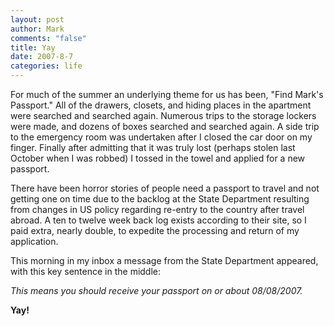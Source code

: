 ```yaml
--- 
layout: post
author: Mark
comments: "false"
title: Yay
date: 2007-8-7
categories: life
---
```

For much of the summer an underlying theme for us has been, "Find Mark's Passport."  All of the drawers, closets, and hiding places in the apartment were searched and searched again.  Numerous trips to the storage lockers were made, and dozens of boxes searched and searched again.  A side trip to the emergency room was undertaken after I closed the car door on my finger.  Finally after admitting that it was truly lost (perhaps stolen last October when I was robbed) I tossed in the towel and applied for a new passport.

There have been horror stories of people need a passport to travel and not getting one on time due to the backlog at the State Department resulting from changes in US policy regarding re-entry to the country after travel abroad.  A ten to twelve week back log exists according to their site, so I paid extra, nearly double, to expedite the processing and return of my application.

This morning in my inbox a message from the State Department appeared, with this key sentence in the middle:

<i>This means you should receive your passport on or about 08/08/2007.</i>

<strong>Yay!</strong>


